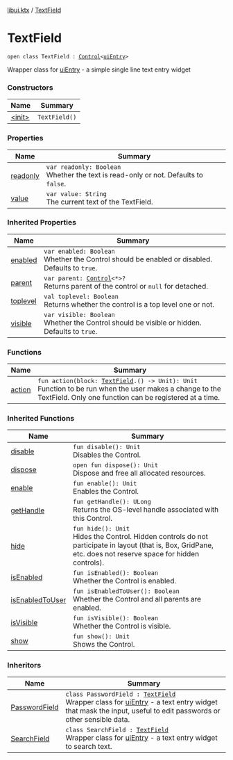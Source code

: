 [libui.ktx](../README.md) / [TextField](README.md)

# TextField

`open class TextField : `[`Control`](../-control/README.md)`<`[`uiEntry`](../../libui/ui-entry.md)`>`

Wrapper class for [uiEntry](../../libui/ui-entry.md) - a simple single line text entry widget

### Constructors

| Name | Summary |
|---|---|
| [&lt;init&gt;](-init-.md) | `TextField()` |

### Properties

| Name | Summary |
|---|---|
| [readonly](readonly.md) | `var readonly: Boolean`<br>Whether the text is read-only or not. Defaults to `false`. |
| [value](value.md) | `var value: String`<br>The current text of the TextField. |

### Inherited Properties

| Name | Summary |
|---|---|
| [enabled](../-control/enabled.md) | `var enabled: Boolean`<br>Whether the Control should be enabled or disabled. Defaults to `true`. |
| [parent](../-control/parent.md) | `var parent: `[`Control`](../-control/README.md)`<*>?`<br>Returns parent of the control or `null` for detached. |
| [toplevel](../-control/toplevel.md) | `val toplevel: Boolean`<br>Returns whether the control is a top level one or not. |
| [visible](../-control/visible.md) | `var visible: Boolean`<br>Whether the Control should be visible or hidden. Defaults to `true`. |

### Functions

| Name | Summary |
|---|---|
| [action](action.md) | `fun action(block: `[`TextField`](README.md)`.() -> Unit): Unit`<br>Function to be run when the user makes a change to the TextField. Only one function can be registered at a time. |

### Inherited Functions

| Name | Summary |
|---|---|
| [disable](../-control/disable.md) | `fun disable(): Unit`<br>Disables the Control. |
| [dispose](../-control/dispose.md) | `open fun dispose(): Unit`<br>Dispose and free all allocated resources. |
| [enable](../-control/enable.md) | `fun enable(): Unit`<br>Enables the Control. |
| [getHandle](../-control/get-handle.md) | `fun getHandle(): ULong`<br>Returns the OS-level handle associated with this Control. |
| [hide](../-control/hide.md) | `fun hide(): Unit`<br>Hides the Control. Hidden controls do not participate in layout (that is, Box, GridPane, etc. does not reserve space for hidden controls). |
| [isEnabled](../-control/is-enabled.md) | `fun isEnabled(): Boolean`<br>Whether the Control is enabled. |
| [isEnabledToUser](../-control/is-enabled-to-user.md) | `fun isEnabledToUser(): Boolean`<br>Whether the Control and all parents are enabled. |
| [isVisible](../-control/is-visible.md) | `fun isVisible(): Boolean`<br>Whether the Control is visible. |
| [show](../-control/show.md) | `fun show(): Unit`<br>Shows the Control. |

### Inheritors

| Name | Summary |
|---|---|
| [PasswordField](../-password-field/README.md) | `class PasswordField : `[`TextField`](README.md)<br>Wrapper class for [uiEntry](../../libui/ui-entry.md) - a text entry widget that mask the input, useful to edit passwords or other sensible data. |
| [SearchField](../-search-field/README.md) | `class SearchField : `[`TextField`](README.md)<br>Wrapper class for [uiEntry](../../libui/ui-entry.md) - a text entry widget to search text. |
